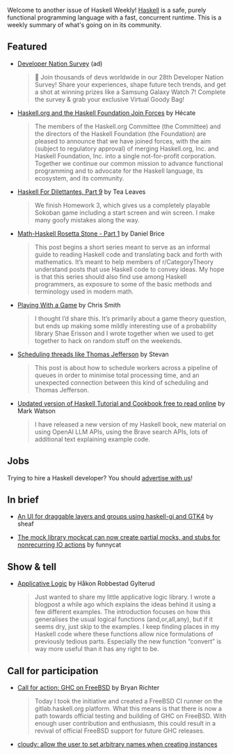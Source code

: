 Welcome to another issue of Haskell Weekly!
[Haskell](https://www.haskell.org) is a safe, purely functional programming language with a fast, concurrent runtime.
This is a weekly summary of what's going on in its community.

## Featured

- [Developer Nation Survey](https://developereconomics.net/?member_id=haskell&utm_medium=nl_ad_1) (ad)
  > 🚀 Join thousands of devs worldwide in our 28th Developer Nation Survey! Share your experiences, shape future tech trends, and get a shot at winning prizes like a Samsung Galaxy Watch 7! Complete the survey & grab your exclusive Virtual Goody Bag!
  
- [Haskell.org and the Haskell Foundation Join Forces](https://blog.haskell.org/haskell-foundation-and-committee-merger/) by Hécate
  > The members of the Haskell.org Committee (the Committee) and the directors of the Haskell Foundation (the Foundation) are pleased to announce that we have joined forces, with the aim (subject to regulatory approval) of merging Haskell.org, Inc. and Haskell Foundation, Inc. into a single not-for-profit corporation. Together we continue our common mission to advance functional programming and to advocate for the Haskell language, its ecosystem, and its community.
  
- [Haskell For Dilettantes, Part 9](https://www.youtube.com/watch?v=xyg7VU1NyvI) by Tea Leaves
  > We finish Homework 3, which gives us a completely playable Sokoban game including a start screen and win screen. I make many goofy mistakes along the way.
  
- [Math-Haskell Rosetta Stone - Part 1](https://www.danielbrice.net/blog/math-haskell-rosetta-stone/) by Daniel Brice
  > This post begins a short series meant to serve as an informal guide to reading Haskell code and translating back and forth with mathematics. It’s meant to help members of r/CategoryTheory understand posts that use Haskell code to convey ideas. My hope is that this series should also find use among Haskell programmers, as exposure to some of the basic methods and terminology used in modern math.
  
- [Playing With a Game](https://cdsmithus.medium.com/playing-with-a-game-0dd944082e2c) by Chris Smith
  > I thought I’d share this. It’s primarily about a game theory question, but ends up making some mildly interesting use of a probability library Shae Erisson and I wrote together when we used to get together to hack on random stuff on the weekends.
  
- [Scheduling threads like Thomas Jefferson](https://stevana.github.io/scheduling_threads_like_thomas_jefferson.html) by Stevan
  > This post is about how to schedule workers across a pipeline of queues in order to minimise total processing time, and an unexpected connection between this kind of scheduling and Thomas Jefferson.
  
- [Updated version of Haskell Tutorial and Cookbook free to read online](https://www.reddit.com/r/haskell/comments/1fmhbs9/updated_version_of_my_haskell_book_free_to_read/) by Mark Watson
  > I have released a new version of my Haskell book, new material on using OpenAI LLM APIs, using the Brave search APIs, lots of additional text explaining example code.

## Jobs

Trying to hire a Haskell developer?
You should [advertise with us](https://haskellweekly.news/advertising.html)!

## In brief

- [An UI for draggable layers and groups using haskell-gi and GTK4](https://github.com/sheaf/gtk-layers) by sheaf

- [The mock library mockcat can now create partial mocks, and stubs for nonrecurring IO actions](https://discourse.haskell.org/t/ann-the-mock-library-mockcat-can-now-create-partial-mocks-and-stubs-for-nonrecurring-io-actions/10411) by funnycat

## Show & tell

- [Applicative Logic](https://discourse.haskell.org/t/applicative-logic/10400) by Håkon Robbestad Gylterud
  > Just wanted to share my little applicative logic library. I wrote a blogpost a while ago which explains the ideas behind it using a few different examples. The introduction focuses on how this generalises the usual logical functions (and,or,all,any), but if it seems dry, just skip to the examples. I keep finding places in my Haskell code where these functions allow nice formulations of previously tedious parts. Especially the new function “convert” is way more useful than it has any right to be.

## Call for participation

- [Call for action: GHC on FreeBSD](https://discourse.haskell.org/t/call-for-action-ghc-on-freebsd/10385) by Bryan Richter
  > Today I took the initiative and created a FreeBSD CI runner on the gitlab.haskell.org platform. What this means is that there is now a path towards official testing and building of GHC on FreeBSD. With enough user contribution and enthusiasm, this could result in a revival of official FreeBSD support for future GHC releases.

- [cloudy: allow the user to set arbitrary names when creating instances](https://github.com/cdepillabout/cloudy/issues/4)
